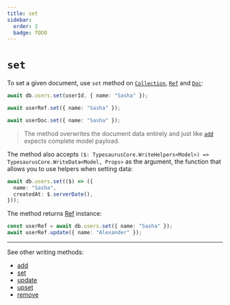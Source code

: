 ```yaml
---
title: set
sidebar:
  order: 2
  badge: TODO
---
```


# `set`

To set a given document, use `set` method on [`Collection`](/docs/classes/collection), [`Ref`](/docs/classes/ref) and [`Doc`](/docs/classes/doc):

```ts
await db.users.set(userId, { name: "Sasha" });

await userRef.set({ name: "Sasha" });

await userDoc.set({ name: "Sasha" });
```

> The method overwrites the document data entirely and just like [`add`](/docs/api/add) expects complete model payload.

The method also accepts `($: TypesaurusCore.WriteHelpers<Model>) => TypesaurusCore.WriteData<Model, Props>` as the argument, the function that allows you to use helpers when setting data:

```ts
await db.users.set(($) => ({
  name: "Sasha",
  createdAt: $.serverDate(),
}));
```

The method returns [Ref](/docs/classes/ref) instance:

```ts
const userRef = await db.users.set({ name: "Sasha" });
await userRef.update({ name: "Alexander" });
```

---

See other writing methods:

- [add](/docs/api/add)
- [set](/docs/api/set)
- [update](/docs/api/update)
- [upset](/docs/api/upset)
- [remove](/docs/api/remove)
